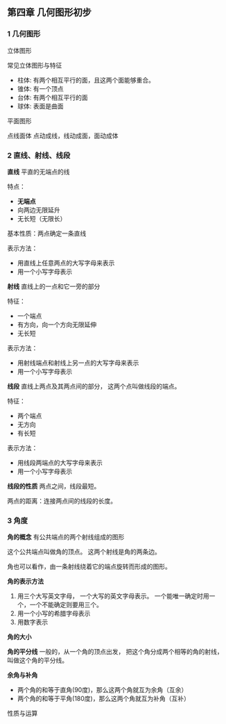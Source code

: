 ## 第四章 几何图形初步
### 1 几何图形
立体图形

常见立体图形与特征

- 柱体: 有两个相互平行的面，且这两个面能够重合。
- 锥体: 有一个顶点
- 台体: 有两个相互平行的面
- 球体: 表面是曲面

平面图形

点线面体
点动成线，线动成面，面动成体

### 2 直线、射线、线段
**直线**
平直的无端点的线

特点：
- **无端点**
- 向两边无限延升
- 无长短（无限长）

基本性质：两点确定一条直线

表示方法：
- 用直线上任意两点的大写字母来表示
- 用一个小写字母表示


**射线**
直线上的一点和它一旁的部分

特征：
- 一个端点
- 有方向，向一个方向无限延伸
- 无长短

表示方法：
- 用射线端点和射线上另一点的大写字母来表示
- 用一个小写字母表示

**线段**
直线上两点及其两点间的部分，
这两个点叫做线段的端点。

特征：
- 两个端点
- 无方向
- 有长短

表示方法：
- 用线段两端点的大写字母来表示
- 用一个小写字母表示

**线段的性质**
两点之间，线段最短。

两点的距离：连接两点间的线段的长度。


### 3 角度
**角的概念**
有公共端点的两个射线组成的图形

这个公共端点叫做角的顶点。
这两个射线是角的两条边。

角也可以看作，由一条射线绕着它的端点旋转而形成的图形。

**角的表示方法**
1. 用三个大写英文字母， 一个大写的英文字母表示。
   一个能唯一确定时用一个，一个不能确定则要用三个。
2. 用一个小写的希腊字母表示
3. 用数字表示

**角的大小**

**角的平分线**
一般的，从一个角的顶点出发，
把这个角分成两个相等的角的射线，
叫做这个角的平分线。

**余角与补角**
- 两个角的和等于直角(90度)，那么这两个角就互为余角（互余）
- 两个角的和等于平角(180度)，那么这两个角就互为补角（互补）

性质与运算
